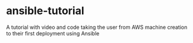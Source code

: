 ansible-tutorial
================

A tutorial with video and code taking the user from AWS machine creation to their first deployment using Ansible
